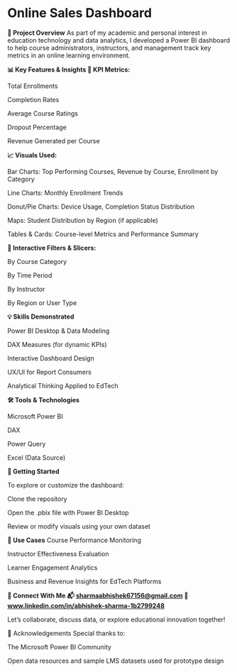 # Online Sales Dashboard


**📌 Project Overview**
As part of my academic and personal interest in education technology and data analytics, I developed a Power BI dashboard to help course administrators, instructors, and management track key metrics in an online learning environment.

**📊 Key Features & Insights
🎯 KPI Metrics:**

Total Enrollments

Completion Rates

Average Course Ratings

Dropout Percentage

Revenue Generated per Course

**📈 Visuals Used:**

Bar Charts: Top Performing Courses, Revenue by Course, Enrollment by Category

Line Charts: Monthly Enrollment Trends

Donut/Pie Charts: Device Usage, Completion Status Distribution

Maps: Student Distribution by Region (if applicable)

Tables & Cards: Course-level Metrics and Performance Summary

**🧩 Interactive Filters & Slicers:**

By Course Category

By Time Period

By Instructor

By Region or User Type

**💡 Skills Demonstrated**

Power BI Desktop & Data Modeling

DAX Measures (for dynamic KPIs)

Interactive Dashboard Design

UX/UI for Report Consumers

Analytical Thinking Applied to EdTech


**🛠 Tools & Technologies**

Microsoft Power BI

DAX

Power Query

Excel (Data Source)

**🚀 Getting Started**

To explore or customize the dashboard:

Clone the repository

Open the .pbix file with Power BI Desktop

Review or modify visuals using your own dataset

**🎯 Use Cases**
Course Performance Monitoring

Instructor Effectiveness Evaluation

Learner Engagement Analytics

Business and Revenue Insights for EdTech Platforms

**🤝 Connect With Me
📬 sharmaabhishek67156@gmail.com
🔗 www.linkedin.com/in/abhishek-sharma-1b2799248**

Let’s collaborate, discuss data, or explore educational innovation together!

📢 Acknowledgements
Special thanks to:

The Microsoft Power BI Community

Open data resources and sample LMS datasets used for prototype design
